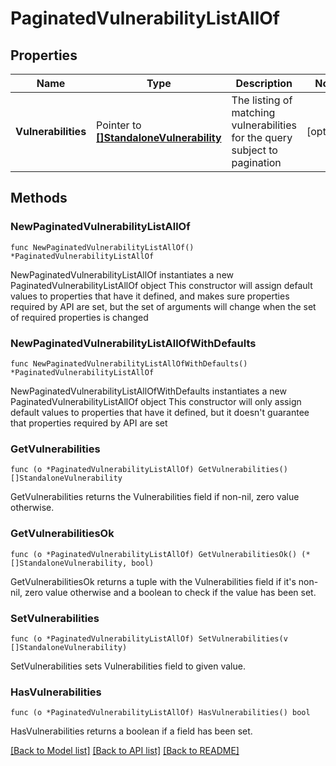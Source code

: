 # PaginatedVulnerabilityListAllOf

## Properties

Name | Type | Description | Notes
------------ | ------------- | ------------- | -------------
**Vulnerabilities** | Pointer to [**[]StandaloneVulnerability**](StandaloneVulnerability.md) | The listing of matching vulnerabilities for the query subject to pagination | [optional] 

## Methods

### NewPaginatedVulnerabilityListAllOf

`func NewPaginatedVulnerabilityListAllOf() *PaginatedVulnerabilityListAllOf`

NewPaginatedVulnerabilityListAllOf instantiates a new PaginatedVulnerabilityListAllOf object
This constructor will assign default values to properties that have it defined,
and makes sure properties required by API are set, but the set of arguments
will change when the set of required properties is changed

### NewPaginatedVulnerabilityListAllOfWithDefaults

`func NewPaginatedVulnerabilityListAllOfWithDefaults() *PaginatedVulnerabilityListAllOf`

NewPaginatedVulnerabilityListAllOfWithDefaults instantiates a new PaginatedVulnerabilityListAllOf object
This constructor will only assign default values to properties that have it defined,
but it doesn't guarantee that properties required by API are set

### GetVulnerabilities

`func (o *PaginatedVulnerabilityListAllOf) GetVulnerabilities() []StandaloneVulnerability`

GetVulnerabilities returns the Vulnerabilities field if non-nil, zero value otherwise.

### GetVulnerabilitiesOk

`func (o *PaginatedVulnerabilityListAllOf) GetVulnerabilitiesOk() (*[]StandaloneVulnerability, bool)`

GetVulnerabilitiesOk returns a tuple with the Vulnerabilities field if it's non-nil, zero value otherwise
and a boolean to check if the value has been set.

### SetVulnerabilities

`func (o *PaginatedVulnerabilityListAllOf) SetVulnerabilities(v []StandaloneVulnerability)`

SetVulnerabilities sets Vulnerabilities field to given value.

### HasVulnerabilities

`func (o *PaginatedVulnerabilityListAllOf) HasVulnerabilities() bool`

HasVulnerabilities returns a boolean if a field has been set.


[[Back to Model list]](../README.md#documentation-for-models) [[Back to API list]](../README.md#documentation-for-api-endpoints) [[Back to README]](../README.md)


